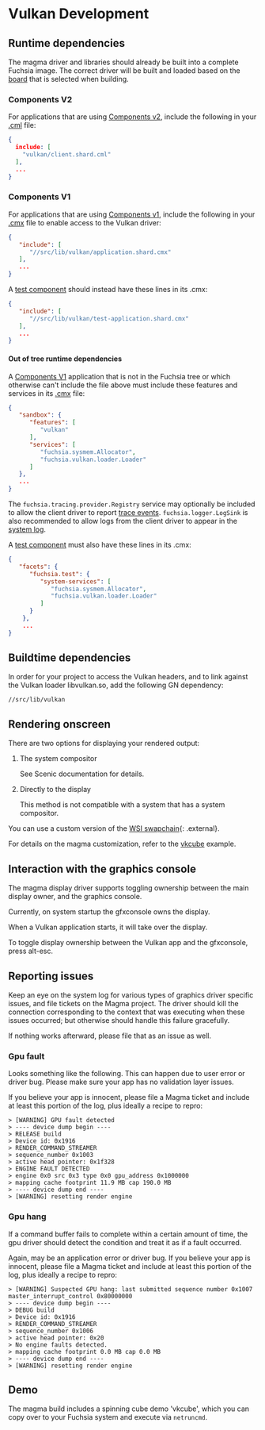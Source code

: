 Vulkan Development
==================

## Runtime dependencies

The magma driver and libraries should already be built into a complete Fuchsia
image. The correct driver will be built and loaded based on the
[board](/docs/concepts/build_system/boards_and_products.md) that is selected
when building.

### Components V2

For applications that are using [Components v2][cfv2], include the following in
your [.cml][cml] file:

```json
{
  include: [
    "vulkan/client.shard.cml"
  ],
  ...
}
```


### Components V1

For applications that are using [Components v1][cfv1], include the following in
your [.cmx][cmx] file to enable access to the Vulkan driver:

```json
{
   "include": [
      "//src/lib/vulkan/application.shard.cmx"
   ],
   ...
}
```

A [test component](/docs/concepts/testing/v1_test_component.md) should instead have
these lines in its .cmx:

```json
{
   "include": [
      "//src/lib/vulkan/test-application.shard.cmx"
   ],
   ...
}
```

#### Out of tree runtime dependencies
A [Components V1][cfv1] application that is not in the Fuchsia tree or which otherwise can't
include the file above must include these features and services in its [.cmx][cmx]
file:

```json
{
   "sandbox": {
      "features": [
         "vulkan"
      ],
      "services": [
         "fuchsia.sysmem.Allocator",
         "fuchsia.vulkan.loader.Loader"
      ]
   },
   ...
}
```

The `fuchsia.tracing.provider.Registry` service may optionally be included to
allow the client driver to report [trace events](/docs/concepts/kernel/tracing-system.md).
`fuchsia.logger.LogSink` is also
recommended to allow logs from the client driver to appear in the [system
log](/docs/development/diagnostics/logs/viewing.md).

A [test component](/docs/concepts/testing/v1_test_component.md) must also have
these lines in its .cmx:

```json
{
   "facets": {
      "fuchsia.test": {
         "system-services": [
            "fuchsia.sysmem.Allocator",
            "fuchsia.vulkan.loader.Loader"
         ]
      }
    },
    ...
}
```

## Buildtime dependencies

In order for your project to access the Vulkan headers, and to link against the Vulkan loader libvulkan.so, add the following GN dependency:

`//src/lib/vulkan`

## Rendering onscreen

There are two options for displaying your rendered output:

1. The system compositor

   See Scenic documentation for details.

2. Directly to the display

   This method is not compatible with a system that has a system compositor.

You can use a custom version of the [WSI swapchain](https://www.khronos.org/registry/vulkan/specs/1.0-extensions/html/vkspec.html#_wsi_swapchain){: .external}.

For details on the magma customization, refer to the
[vkcube](/src/graphics/examples/vkcube) example.

## Interaction with the graphics console

The magma display driver supports toggling ownership between the main display owner, and the graphics console.

Currently, on system startup the gfxconsole owns the display.

When a Vulkan application starts, it will take over the display.

To toggle display ownership between the Vulkan app and the gfxconsole, press alt-esc.

## Reporting issues

Keep an eye on the system log for various types of graphics driver specific issues, and file tickets on the Magma project.
The driver should kill the connection corresponding to the context that was executing when these issues occurred; but otherwise should handle this failure gracefully.

If nothing works afterward, please file that as an issue as well.

### Gpu fault

Looks something like the following. This can happen due to user error or driver bug. Please make sure your app has no validation layer issues.

If you believe your app is innocent, please file a Magma ticket and include at least this portion of the log, plus ideally a recipe to repro:

```
> [WARNING] GPU fault detected
> ---- device dump begin ----
> RELEASE build
> Device id: 0x1916
> RENDER_COMMAND_STREAMER
> sequence_number 0x1003
> active head pointer: 0x1f328
> ENGINE FAULT DETECTED
> engine 0x0 src 0x3 type 0x0 gpu_address 0x1000000
> mapping cache footprint 11.9 MB cap 190.0 MB
> ---- device dump end ----
> [WARNING] resetting render engine
```

### Gpu hang

If a command buffer fails to complete within a certain amount of time, the gpu driver should detect the condition and treat it as if a fault occurred.

Again, may be an application error or driver bug. If you believe your app is innocent, please file a Magma ticket and include at least this portion of the log, plus ideally a recipe to repro:

```
> [WARNING] Suspected GPU hang: last submitted sequence number 0x1007 master_interrupt_control 0x80000000
> ---- device dump begin ----
> DEBUG build
> Device id: 0x1916
> RENDER_COMMAND_STREAMER
> sequence_number 0x1006
> active head pointer: 0x20
> No engine faults detected.
> mapping cache footprint 0.0 MB cap 0.0 MB
> ---- device dump end ----
> [WARNING] resetting render engine
```

## Demo

The magma build includes a spinning cube demo 'vkcube', which you can copy over to your Fuchsia system and execute via `netruncmd`.

[cml]: /docs/concepts/components/v2/component_manifests.md
[cmx]: /docs/concepts/components/v1/component_manifests.md
[cfv2]: /docs/concepts/components/v2/README.md
[cfv1]: /docs/concepts/components/v1/README.md
